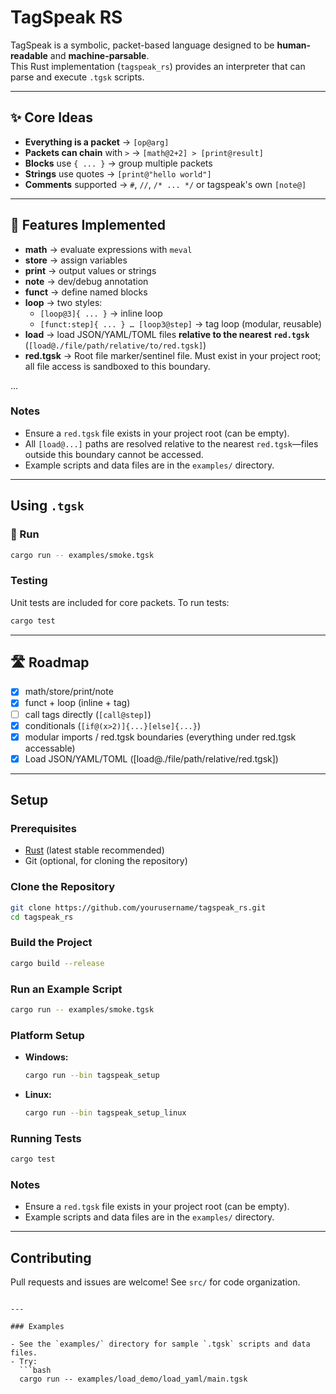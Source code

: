 # TagSpeak RS

TagSpeak is a symbolic, packet-based language designed to be **human-readable** and **machine-parsable**.  
This Rust implementation (`tagspeak_rs`) provides an interpreter that can parse and execute `.tgsk` scripts.

---

## ✨ Core Ideas
- **Everything is a packet** → `[op@arg]`
- **Packets can chain** with `>` → `[math@2+2] > [print@result]`
- **Blocks** use `{ ... }` → group multiple packets
- **Strings** use quotes → `[print@"hello world"]`
- **Comments** supported → `#`, `//`, `/* ... */` or tagspeak's own `[note@]`

---

## 🔧 Features Implemented
- **math** → evaluate expressions with `meval`
- **store** → assign variables
- **print** → output values or strings
- **note** → dev/debug annotation
- **funct** → define named blocks
- **loop** → two styles:
  - `[loop@3]{ ... }` → inline loop
  - `[funct:step]{ ... } … [loop3@step]` → tag loop (modular, reusable)
- **load** → load JSON/YAML/TOML files **relative to the nearest `red.tgsk`**  
  (`[load@./file/path/relative/to/red.tgsk]`)
- **red.tgsk** → Root file marker/sentinel file. Must exist in your project root; all file access is sandboxed to this boundary.

...

### Notes

- Ensure a `red.tgsk` file exists in your project root (can be empty).
- All `[load@...]` paths are resolved relative to the nearest `red.tgsk`—files outside this boundary cannot be accessed.
- Example scripts and data files are in the `examples/` directory.

---

## Using `.tgsk`

### 🚀 Run

```bash
cargo run -- examples/smoke.tgsk
```

### Testing

Unit tests are included for core packets.
To run tests:
```bash
cargo test
```
---

## 🛣 Roadmap
- [x] math/store/print/note
- [x] funct + loop (inline + tag)
- [ ] call tags directly (`[call@step]`)
- [X] conditionals (`[if@(x>2)]{...}[else]{...}`)
- [X] modular imports / red.tgsk boundaries (everything under red.tgsk accessable)
- [x] Load JSON/YAML/TOML ([load@./file/path/relative/red.tgsk])

---

## Setup

### Prerequisites

- [Rust](https://www.rust-lang.org/tools/install) (latest stable recommended)
- Git (optional, for cloning the repository)

### Clone the Repository

```bash
git clone https://github.com/yourusername/tagspeak_rs.git
cd tagspeak_rs
```

### Build the Project

```bash
cargo build --release
```

### Run an Example Script

```bash
cargo run -- examples/smoke.tgsk
```

### Platform Setup

- **Windows:**  
  ```bash
  cargo run --bin tagspeak_setup
  ```
- **Linux:**  
  ```bash
  cargo run --bin tagspeak_setup_linux
  ```

### Running Tests

```bash
cargo test
```

### Notes

- Ensure a `red.tgsk` file exists in your project root (can be empty).
- Example scripts and data files are in the `examples/` directory.

---

## Contributing

Pull requests and issues are welcome! See `src/` for code organization.
```

---

### Examples

- See the `examples/` directory for sample `.tgsk` scripts and data files.
- Try:  
  ```bash
  cargo run -- examples/load_demo/load_yaml/main.tgsk
  ```
